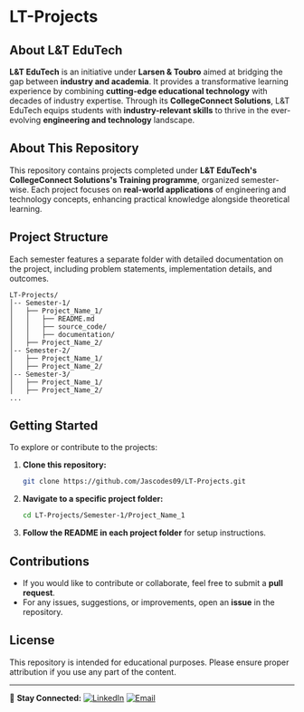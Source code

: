 # LT-Projects

## About L&T EduTech
**L&T EduTech** is an initiative under **Larsen & Toubro** aimed at bridging the gap between **industry and academia**. It provides a transformative learning experience by combining **cutting-edge educational technology** with decades of industry expertise. Through its **CollegeConnect Solutions**, L&T EduTech equips students with **industry-relevant skills** to thrive in the ever-evolving **engineering and technology** landscape.

## About This Repository
This repository contains projects completed under **L&T EduTech's CollegeConnect Solutions's Training programme**, organized semester-wise. Each project focuses on **real-world applications** of engineering and technology concepts, enhancing practical knowledge alongside theoretical learning.

## Project Structure
Each semester features a separate folder with detailed documentation on the project, including problem statements, implementation details, and outcomes.

```
LT-Projects/
│-- Semester-1/
│   ├── Project_Name_1/
│   │   ├── README.md
│   │   ├── source_code/
│   │   ├── documentation/
│   ├── Project_Name_2/
│-- Semester-2/
│   ├── Project_Name_1/
│   ├── Project_Name_2/
│-- Semester-3/
│   ├── Project_Name_1/
│   ├── Project_Name_2/
...
```

## Getting Started
To explore or contribute to the projects:
1. **Clone this repository:**
   ```bash
   git clone https://github.com/Jascodes09/LT-Projects.git
   ```
2. **Navigate to a specific project folder:**
   ```bash
   cd LT-Projects/Semester-1/Project_Name_1
   ```
3. **Follow the README in each project folder** for setup instructions.

## Contributions
- If you would like to contribute or collaborate, feel free to submit a **pull request**.
- For any issues, suggestions, or improvements, open an **issue** in the repository.

## License
This repository is intended for educational purposes. Please ensure proper attribution if you use any part of the content.

---
🔗 **Stay Connected:**
[![LinkedIn](https://img.shields.io/badge/-LinkedIn-blue?style=flat&logo=Linkedin&logoColor=white)](https://www.linkedin.com/in/jasmin1105)
[![Email](https://img.shields.io/badge/-Email-D14836?style=flat&logo=Gmail&logoColor=white)](mailto:shaikjasmine1105@gmail.com)
